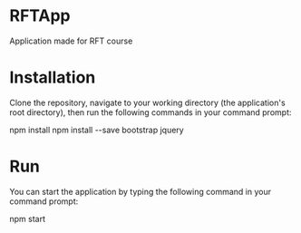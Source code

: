 # RFTApp
Application made for RFT course

# Installation 
Clone the repository, navigate to your working directory (the application's root directory), then run the following commands in your command prompt:

npm install
npm install --save bootstrap jquery

# Run
You can start the application by typing the following command in your command prompt:

npm start